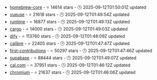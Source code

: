 - [homebrew-core](https://github.com/Homebrew/homebrew-core) - ⭐ 14614 stars - 🕒 2025-09-12T01:50:01Z updated
- [vueuse](https://github.com/vueuse/vueuse) - ⭐ 21618 stars - 🕒 2025-09-12T01:49:54Z updated
- [runtime](https://github.com/dotnet/runtime) - ⭐ 16877 stars - 🕒 2025-09-12T01:49:13Z updated
- [cargo](https://github.com/rust-lang/cargo) - ⭐ 14000 stars - 🕒 2025-09-12T01:49:03Z updated
- [dify](https://github.com/langgenius/dify) - ⭐ 113760 stars - 🕒 2025-09-12T01:48:09Z updated
- [calibre](https://github.com/kovidgoyal/calibre) - ⭐ 22405 stars - 🕒 2025-09-12T01:47:47Z updated
- [first-contributions](https://github.com/firstcontributions/first-contributions) - ⭐ 50297 stars - 🕒 2025-09-12T01:47:46Z updated
- [supabase](https://github.com/supabase/supabase) - ⭐ 88444 stars - 🕒 2025-09-12T01:49:07Z updated
- [cal.com](https://github.com/calcom/cal.com) - ⭐ 37951 stars - 🕒 2025-09-12T01:46:12Z updated
- [chromium](https://github.com/chromium/chromium) - ⭐ 21637 stars - 🕒 2025-09-12T01:46:06Z updated
